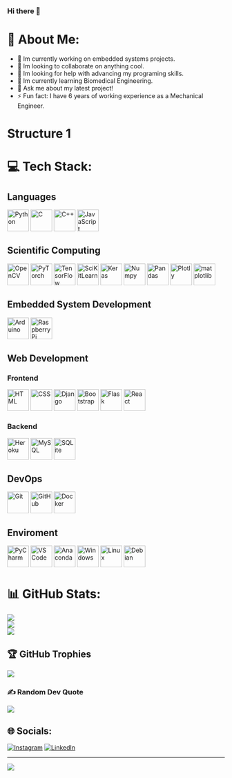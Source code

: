 ### Hi there 👋

# 💫 About Me:
- 🔭 Im currently working on embedded systems projects.<br>
- 👯 Im looking to collaborate on anything cool.<br>
- 🤔 Im looking for help with advancing my programing skills.<br>
- 🌱 Im currently learning Biomedical Engineering.<br>
- 💬 Ask me about my latest project!<br>
- ⚡ Fun fact: I have 6 years of working experience as a Mechanical Engineer.

# Structure 1
# 💻 Tech Stack:
## Languages
<div>
  <img src="https://cdn.jsdelivr.net/gh/devicons/devicon@latest/icons/python/python-original-wordmark.svg" width="50" title="Python"/>
  <img src="https://cdn.jsdelivr.net/gh/devicons/devicon@latest/icons/c/c-original.svg" width="50" title="C"/>
  <img src="https://cdn.jsdelivr.net/gh/devicons/devicon@latest/icons/cplusplus/cplusplus-original.svg" width="50" title="C++"/>
  <img src="https://cdn.jsdelivr.net/gh/devicons/devicon@latest/icons/javascript/javascript-original.svg" width="50" title="JavaScript"/>
</div>

## Scientific Computing
<div>
  <img src="https://cdn.jsdelivr.net/gh/devicons/devicon@latest/icons/opencv/opencv-original.svg" width="50" title="OpenCV"/>
  <img src="https://cdn.jsdelivr.net/gh/devicons/devicon@latest/icons/pytorch/pytorch-original.svg" width="50" title="PyTorch"/>
  <img src="https://cdn.jsdelivr.net/gh/devicons/devicon@latest/icons/tensorflow/tensorflow-original.svg" width="50" title="TensorFlow"/>
  <img src="https://cdn.jsdelivr.net/gh/devicons/devicon@latest/icons/scikitlearn/scikitlearn-original.svg" width="50" title="SciKitLearn"/>
  <img src="https://cdn.jsdelivr.net/gh/devicons/devicon@latest/icons/keras/keras-original.svg" width="50" title="Keras"/>
  <img src="https://cdn.jsdelivr.net/gh/devicons/devicon@latest/icons/numpy/numpy-original.svg" width="50" title="Numpy"/>
  <img src="https://cdn.jsdelivr.net/gh/devicons/devicon@latest/icons/pandas/pandas-original-wordmark.svg" width="50" title="Pandas"/>
  <img src="https://cdn.jsdelivr.net/gh/devicons/devicon@latest/icons/plotly/plotly-original.svg" width="50" title="Plotly"/>
  <img src="https://cdn.jsdelivr.net/gh/devicons/devicon@latest/icons/matplotlib/matplotlib-original.svg" width="50" title="matplotlib"/>
</div>

## Embedded System Development
<div>
  <img src="https://cdn.jsdelivr.net/gh/devicons/devicon@latest/icons/arduino/arduino-original.svg" width="50" title="Arduino"/>
  <img src="https://cdn.jsdelivr.net/gh/devicons/devicon@latest/icons/raspberrypi/raspberrypi-original.svg" width="50" title="Raspberry Pi"/>
</div>

## Web Development
### Frontend
<div>
  <img src="https://cdn.jsdelivr.net/gh/devicons/devicon@latest/icons/html5/html5-original.svg" width="50" title="HTML"/>
  <img src="https://cdn.jsdelivr.net/gh/devicons/devicon@latest/icons/css3/css3-original.svg" width="50" title="CSS"/>
  <img src="https://cdn.jsdelivr.net/gh/devicons/devicon@latest/icons/django/django-plain.svg" width="50" title="Django"/>
  <img src="https://cdn.jsdelivr.net/gh/devicons/devicon@latest/icons/bootstrap/bootstrap-original.svg" width="50" title="Bootstrap"/>
  <img src="https://cdn.jsdelivr.net/gh/devicons/devicon@latest/icons/flask/flask-original.svg" width="50" title="Flask"/>
  <img src="https://cdn.jsdelivr.net/gh/devicons/devicon@latest/icons/react/react-original.svg" width="50" title="React"/>
</div>

### Backend
<div>
  <img src="https://cdn.jsdelivr.net/gh/devicons/devicon@latest/icons/heroku/heroku-original.svg" width="50" title="Heroku"/>
  <img src="https://cdn.jsdelivr.net/gh/devicons/devicon@latest/icons/mysql/mysql-original.svg" width="50" title="MySQL"/>
  <img src="https://cdn.jsdelivr.net/gh/devicons/devicon@latest/icons/sqlite/sqlite-original.svg" width="50" title="SQLite"/>
  
</div>

## DevOps
<div>
  <img src="https://cdn.jsdelivr.net/gh/devicons/devicon@latest/icons/git/git-original.svg" width="50" title="Git"/>
  <img src="https://cdn.jsdelivr.net/gh/devicons/devicon@latest/icons/github/github-original.svg" width="50" title="GitHub"/>
  <img src="https://cdn.jsdelivr.net/gh/devicons/devicon@latest/icons/docker/docker-original.svg" width="50" title="Docker"/>
</div>

## Enviroment
<div>
  <img src="https://cdn.jsdelivr.net/gh/devicons/devicon@latest/icons/pycharm/pycharm-original.svg" width="50" title="PyCharm"/>
  <img src="https://cdn.jsdelivr.net/gh/devicons/devicon@latest/icons/visualstudio/visualstudio-original.svg" width="50" title="VS Code"/>
  <img src="https://cdn.jsdelivr.net/gh/devicons/devicon@latest/icons/anaconda/anaconda-original.svg" width="50" title="Anaconda"/>
  <img src="https://cdn.jsdelivr.net/gh/devicons/devicon@latest/icons/windows11/windows11-original.svg" width="50" title="Windows"/>
  <img src="https://cdn.jsdelivr.net/gh/devicons/devicon@latest/icons/linux/linux-original.svg" width="50" title="Linux"/>
  <img src="https://cdn.jsdelivr.net/gh/devicons/devicon@latest/icons/debian/debian-original.svg" width="50" title="Debian"/>
</div>

# 📊 GitHub Stats:
![](https://github-readme-stats.vercel.app/api?username=cgrundman&theme=dark&hide_border=false&include_all_commits=false&count_private=false)<br/>
![](https://github-readme-streak-stats.herokuapp.com/?user=cgrundman&theme=dark&hide_border=false)<br/>
![](https://github-readme-stats.vercel.app/api/top-langs/?username=cgrundman&theme=dark&hide_border=false&include_all_commits=false&count_private=false&layout=compact&hide=jupyter%20notebook)

## 🏆 GitHub Trophies
![](https://github-profile-trophy.vercel.app/?username=cgrundman&theme=darkhub&no-frame=false&no-bg=false&margin-w=4)

### ✍️ Random Dev Quote
![](https://quotes-github-readme.vercel.app/api?type=horizontal&theme=radical)

## 🌐 Socials:
[![Instagram](https://img.shields.io/badge/Instagram-%23E4405F.svg?logo=Instagram&logoColor=white)](https://instagram.com/ctgrundm) [![LinkedIn](https://img.shields.io/badge/LinkedIn-%230077B5.svg?logo=linkedin&logoColor=white)](https://linkedin.com/in/christian-grundman) 

---
[![](https://visitcount.itsvg.in/api?id=cgrundman&icon=0&color=0)](https://visitcount.itsvg.in)

<!-- Proudly created with GPRM ( https://gprm.itsvg.in ) -->
